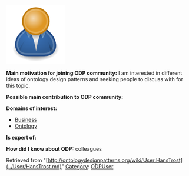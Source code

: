 [![Image:ODPUser.png](../images/a/a6/ODPUser.png)](../Image/ODPUser.png.md "Image:ODPUser.png")




  





__Main motivation for joining ODP community:__ I am interested in different ideas of ontology design patterns and seeking people to discuss with for this topic.


__Possible main contribution to ODP community:__


__Domains of interest:__



* [Business](../Community/Business.md "Community:Business")
* [Ontology](../Community/Ontology-based_models.md "Community:Ontology")


__Is expert of:__


  

__How did I know about ODP:__ colleagues






Retrieved from "[http://ontologydesignpatterns.org/wiki/User:HansTrost](../User/HansTrost.md)"
 [Category](http://ontologydesignpatterns.org/wiki/Special:Categories "Special:Categories"): [ODPUser](../Category/ODPUser.md "Category:ODPUser")